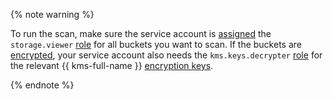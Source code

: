 {% note warning %}

To run the scan, make sure the service account is [assigned](../../iam/operations/sa/assign-role-for-sa.md) the `storage.viewer` [role](../../storage/security/index.md#storage-viewer) for all buckets you want to scan. If the buckets are [encrypted](../../storage/concepts/encryption.md), your service account also needs the `kms.keys.decrypter` [role](../../kms/security/index.md#kms-keys-decrypter) for the relevant {{ kms-full-name }} [encryption keys](../../kms/concepts/key.md).

{% endnote %}